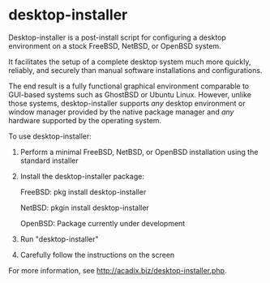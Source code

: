 desktop-installer
=================

Desktop-installer is a post-install script for configuring a desktop
environment on a stock FreeBSD, NetBSD, or OpenBSD system.

It facilitates the setup of a complete desktop system much more quickly,
reliably, and securely than manual software installations and configurations.

The end result is a fully functional
graphical environment comparable to GUI-based systems such as
GhostBSD or Ubuntu Linux. However, unlike those systems, desktop-installer
supports *any* desktop environment or window manager provided by the
native package manager and *any* hardware
supported by the operating system.

To use desktop-installer:

1. Perform a minimal FreeBSD, NetBSD, or OpenBSD installation using the
   standard installer
2. Install the desktop-installer package:

    FreeBSD: pkg install desktop-installer
    
    NetBSD: pkgin install desktop-installer
    
    OpenBSD: Package currently under development

3.  Run "desktop-installer"
4.  Carefully follow the instructions on the screen

For more information, see http://acadix.biz/desktop-installer.php.
